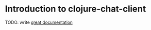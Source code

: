 # Introduction to clojure-chat-client

TODO: write [great documentation](http://jacobian.org/writing/what-to-write/)
